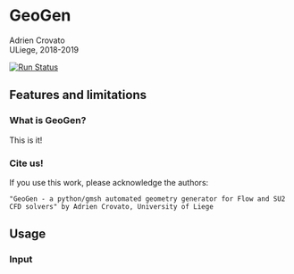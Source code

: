 # GeoGen
Adrien Crovato  
ULiege, 2018-2019  

[![Run Status](https://api.shippable.com/projects/5c98c1405142dd0007ecd6c0/badge?branch=master)]()

## Features and limitations

### What is GeoGen?
This is it!

### Cite us!
If you use this work, please acknowledge the authors:  
```text 
"GeoGen - a python/gmsh automated geometry generator for Flow and SU2 CFD solvers" by Adrien Crovato, University of Liege
```  

## Usage

### Input
